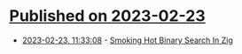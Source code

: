 # [Published on 2023-02-23](index.md)

* [2023-02-23, 11:33:08](https://lobste.rs/s/gwirwl/smoking_hot_binary_search_zig) - [Smoking Hot Binary Search In Zig](https://blog.deckc.hair/2023-02-22-smoking-hot-binary-search-in-zig.html)
